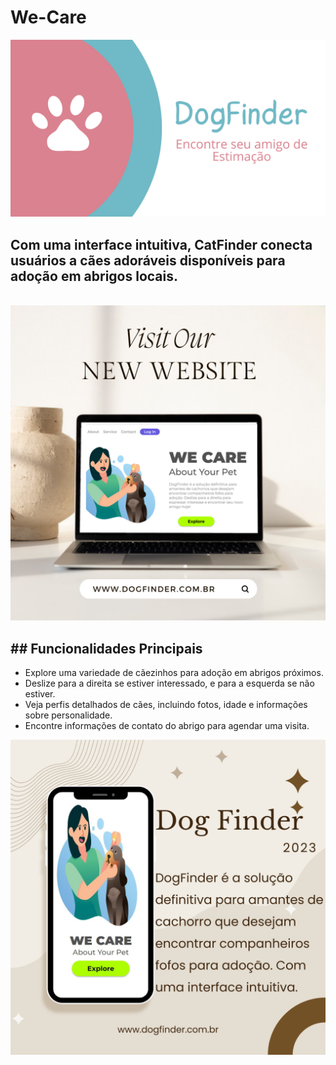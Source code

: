 <h1>We-Care</h1>

<img src="https://raw.githubusercontent.com/4mandaTorres/We-Care/4518d2d1302bfc150ac823af6f48592f0ed47e15/img/DogFinder.png" alt="DogFinder" width="700px"/>

<br>
<h2> Com uma interface intuitiva, CatFinder conecta usuários a cães adoráveis disponíveis para adoção em abrigos locais.</h2>
<br>
<img src="https://raw.githubusercontent.com/4mandaTorres/We-Care/888d13d1247aae88c7d3588e64bee647f1bb8826/img/Desktop%20Mockup%20DogFinder.png"/>
<h2>## Funcionalidades Principais</h2>

- Explore uma variedade de cãezinhos para adoção em abrigos próximos.
- Deslize para a direita se estiver interessado, e para a esquerda se não estiver.
- Veja perfis detalhados de cães, incluindo fotos, idade e informações sobre personalidade.
- Encontre informações de contato do abrigo para agendar uma visita.

<img src="https://github.com/4mandaTorres/We-Care/blob/master/img/Phone%20Mockup%20mobile%20DogFinder.png?raw=true"/>
